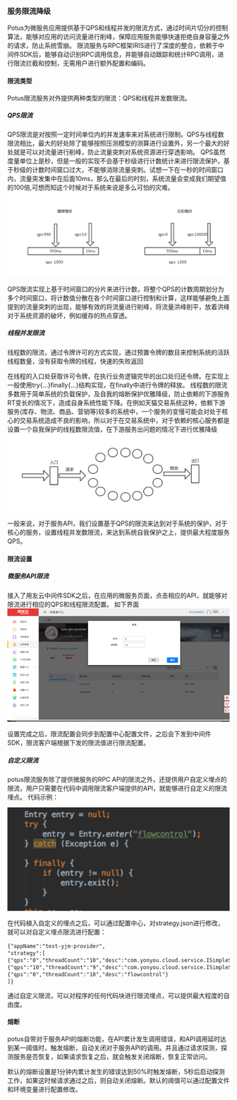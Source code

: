 ### 服务限流降级
Potus为微服务应用提供基于QPS和线程并发的限流方式，通过时间片切分的控制算法，能够对应用的访问流量进行削峰，保障应用服务能够快速拒绝自身容量之外的请求，防止系统雪崩。
限流服务与RPC框架IRIS进行了深度的整合，依赖于中间件SDK后，能够自动识别RPC调用信息，并能够自动跟踪和统计RPC调用，进行限流拦截和控制，无需用户进行额外配置和编码。

#### 限流类型
Potus限流服务对外提供两种类型的限流：QPS和线程并发数限流。

##### QPS限流
QPS限流是对按照一定时间单位内的并发速率来对系统进行限制。QPS与线程数限流相比，最大的好处除了能够按照压测模型的测算进行设置外，另一个最大的好处就是可以对流量进行削峰，防止流量突刺对系统资源进行穿透影响。
QPS虽然度量单位上是秒，但是一般的实现不会基于秒级进行计数统计来进行限流保护，基于秒级的计数时间窗口过大，不能够消除流量突刺。试想一下在一秒的时间窗口内，流量突发集中在后面10ms，那么在最后的时刻，系统流量会变成我们期望值的100倍,可想而知这个时候对于系统来说是多么可怕的灾难。
![](image/qps.png)

QPS限流实现上基于时间窗口的分片来进行计数，将整个QPS的计数周期划分为多个时间窗口，将计数值分散在各个时间窗口进行控制和计算，这样能够避免上面提到的流量突刺的出现，能够有效的将流量进行削峰，将流量洪峰削平，放着洪峰对于系统资源的破坏，例如缓存的热点穿透。

##### 线程并发限流
线程数的限流，通过令牌许可的方式实现，通过预置令牌的数目来控制系统的活跃线程数量，没有获取令牌的线程，快速的失败返回

在线程的入口处获取许可令牌，在执行业务逻辑完毕的出口处归还令牌。在实现上一般使用try{...}finally{...}结构实现，在finally中进行令牌的释放。
线程数的限流多数用于简单系统的负载保护，及自我的熔断保护优雅降级，防止依赖的下游服务RT变长的情况下，造成自身系统性能下降。在例如天猫交易系统这种，依赖下游服务(库存、物流、商品、营销等)较多的系统中，一个服务的变慢可能会对处于核心的交易系统造成不良的影响，所以对于在交易系统中，对于依赖的核心服务都是设置一个自我保护的线程数限流值，在下游服务出问题的情况下进行优雅降级
![](image/bingfa.png)

一般来说，对于服务API，我们设置基于QPS的限流来达到对于系统的保护，对于核心的服务，设置线程并发数限流，来达到系统自我保护之上，提供最大程度服务QPS。

#### 限流设置
##### 微服务API限流
接入了用友云中间件SDK之后，在应用的微服务页面，点击相应的API，就能够对限流进行相应的QPS和线程限流配置。
如下界面
![](image/xianliupeizhi.png)

设置完成之后，限流配置会同步到配置中心配置文件，之后会下发到中间件SDK，限流客户端根据下发的限流值进行限流配置。

##### 自定义限流
potus限流服务除了提供微服务的RPC API的限流之外，还提供用户自定义埋点的限流，用户只需要在代码中调用限流客户端提供的API，就能够进行自定义的限流埋点。
代码示例：

![](image/zidingyixianliu.png)

在代码植入自定义的埋点之后，可以通过配置中心，对strategy.json进行修改，就可以对自定义埋点限流进行配置：
```
{"appName":"test-yjm-provider",
"strategy":[
{"qps":"0","threadCount":"10","desc":"com.yonyou.cloud.service.ISimpleService#testService"},
{"qps":"10","threadCount":"9","desc":"com.yonyou.cloud.service.ISimpleService#testSentinel"},
{"qps":"0","threadCount":"10","desc":"flowcontrol"}
]}
```

通过自定义限流，可以对程序的任何代码块进行限流埋点，可以提供最大程度的自由度。
#### 熔断
potus自带对于服务API的熔断功能，在API累计发生调用错误，和API调用延时达到某一阈值时，触发熔断，自动关闭对于服务API的调用。并且通过请求探测，探测服务是否恢复，如果请求恢复之后，就会触发关闭熔断，恢复正常访问。

默认的熔断设置是1分钟内累计发生的错误达到50%时触发熔断，5秒后启动探测工作，如果这时候请求通过之后，则自动关闭熔断。默认的阈值可以通过配置文件和环境变量进行配置修改。
